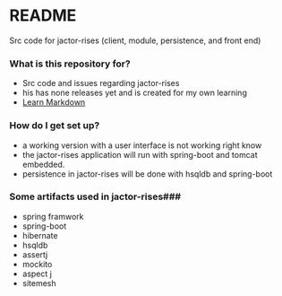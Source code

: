 # README #

Src code for jactor-rises (client, module, persistence, and front end)

### What is this repository for? ###

* Src code and issues regarding jactor-rises
* his has none releases yet and is created for my own learning
* [Learn Markdown](https://bitbucket.org/tutorials/markdowndemo)

### How do I get set up? ###

* a working version with a user interface is not working right know
* the jactor-rises application will run with spring-boot and tomcat embedded.
* persistence in jactor-rises will be done with hsqldb and spring-boot

### Some artifacts used in jactor-rises###

* spring framwork
* spring-boot
* hibernate
* hsqldb
* assertj
* mockito
* aspect j
* sitemesh
